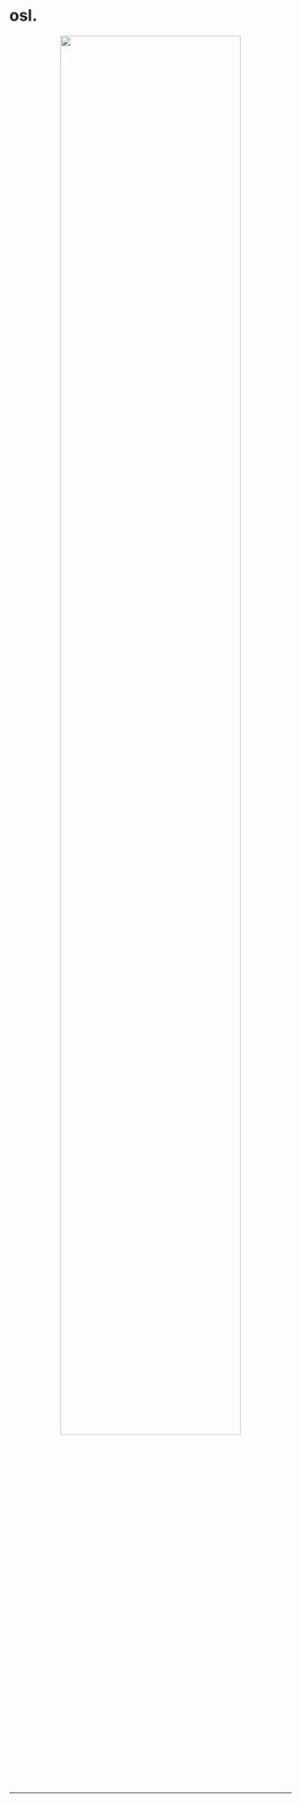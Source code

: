 # osl.

<div align = "center">
    <img src = "./oslLogo/oslLogo.png" style="width: 80%">
</div>

---
